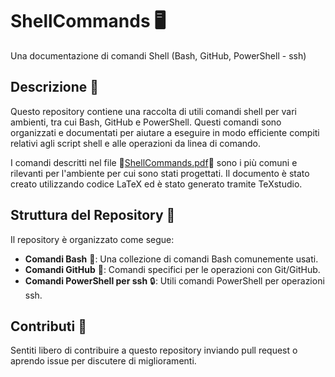 # ShellCommands 🖥️
Una documentazione di comandi Shell (Bash, GitHub, PowerShell - ssh)

## Descrizione 📄
Questo repository contiene una raccolta di utili comandi shell per vari ambienti, tra cui Bash, GitHub e PowerShell. Questi comandi sono organizzati e documentati per aiutare a eseguire in modo efficiente compiti relativi agli script shell e alle operazioni da linea di comando.

I comandi descritti nel file 📘[ShellCommands.pdf](https://github.com/savaava/ShellCommands/blob/main/ShellCommands.pdf)📘 sono i più comuni e rilevanti per l'ambiente per cui sono stati progettati. Il documento è stato creato utilizzando codice LaTeX ed è stato generato tramite TeXstudio.

## Struttura del Repository 📂
Il repository è organizzato come segue:

- **Comandi Bash** 🐚: Una collezione di comandi Bash comunemente usati.
- **Comandi GitHub** 🐙: Comandi specifici per le operazioni con Git/GitHub.
- **Comandi PowerShell per ssh** 🔒: Utili comandi PowerShell per operazioni ssh.
  
## Contributi 🤝
Sentiti libero di contribuire a questo repository inviando pull request o aprendo issue per discutere di miglioramenti.
